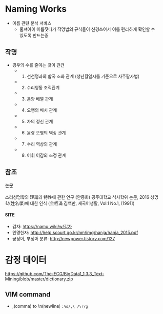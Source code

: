 Naming Works
============
- 이름 관련 분석 서비스
  - 둘쨰아이 이름짓다가 작명법의 규칙들이 신경쓰여서 이를 편리하게 확인할 수 있도록 만드는중

작명
--
- 경우의 수를 줄이는 것이 관건
  - 1. 선천명과의 합국 조화 관계 (생년월일시를 기준으로 사주팔자법)
  - 2. 수리영동 조직관계
  - 3. 음양 배열 관계
  - 4. 오행의 배치 관계
  - 5. 자의 정신 관계
  - 6. 음령 오행의 역상 관계
  - 7. 수리 역상의 관계
  - 8. 어휘 어감의 조정 관계

참조
--

#### 논문
소리성명학의 理論과 特性에 관한 연구 (안종희) 공주대학교 석사학위 논문, 2016
성명학(姓名學)에 대한 인식 (金栢滿 김백만, 새국어생활, Vol.1 No.1, [1991])

#### SITE
- 갑자: https://namu.wiki/w/갑자
- 인명한자: http://help.scourt.go.kr/nm/img/hanja/hanja_2015.pdf
- 긍정어, 부정어 분류: http://newpower.tistory.com/127

# 감정 데이터
https://github.com/The-ECG/BigData1_1.3.3_Text-Mining/blob/master/dictionary.zip


VIM command
-----------
- ,(comma) to \n(newline)
`:%s/,\ /\r/g`
